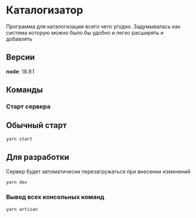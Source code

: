 # Каталогизатор
Программа для каталогизации всего чего угодно. 
Задумывалась как система которую можно было бы удобно и легко расширять и добавлять

## Версии
**node**: 18.9.1


## Команды

### Старт сервера

## Обычный старт
```bash
yarn start
```

## Для разработки
Сервер будет автоматически перезагружаться при внесении изменений
```bash
yarn dev
```

### Вывод всех консольных команд
```bash
yarn artisan
```
